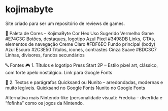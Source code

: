 # kojimabyte
Site criado para ser um repositório de reviews de games.

🎨 Paleta de Cores – KojimaByte
Cor	Hex	Uso Sugerido
Vermelho Game	#E74C3C	Botões, destaques, logotipo
Azul Pixel	#3498DB	Links, CTAs, elementos de navegação
Creme Claro	#FDF6EC	Fundo principal (body)
Azul Escuro	#2C3E50	Títulos, ícones, contrastes
Cinza Suave	#BDC3C7	Linhas, divisores, fundos secundários

🔤 Fontes
🎮 1. Títulos e logotipo
Press Start 2P – Estilo pixel art, clássico, com forte apelo nostálgico.
Link para Google Fonts

📝 2. Textos e parágrafos
Quicksand ou Nunito – arredondadas, modernas e muito legíveis.
Quicksand no Google Fonts
Nunito no Google Fonts

Alternativa mais Nintendo-like (personalidade visual):
Fredoka – divertida e “fofinha” como os jogos da Nintendo.
